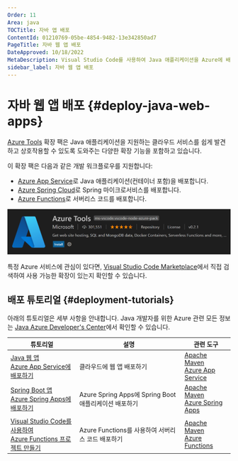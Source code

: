 ```yaml
---
Order: 11
Area: java
TOCTitle: 자바 앱 배포
ContentId: 01210769-05be-4854-9482-13e342850ad7
PageTitle: 자바 웹 앱 배포
DateApproved: 10/18/2022
MetaDescription: Visual Studio Code를 사용하여 Java 애플리케이션을 Azure에 배포하는 방법
sidebar_label: 자바 웹 앱 배포
---
```


# 자바 웹 앱 배포 {#deploy-java-web-apps}

[Azure Tools](https://marketplace.visualstudio.com/items?itemName=ms-vscode.vscode-node-azure-pack) 확장 팩은 Java 애플리케이션을 지원하는 클라우드 서비스를 쉽게 발견하고 상호작용할 수 있도록 도와주는 다양한 확장 기능을 포함하고 있습니다.

이 확장 팩은 다음과 같은 개발 워크플로우를 지원합니다:

- [Azure App Service](https://azure.microsoft.com/services/app-service)로 Java 애플리케이션(컨테이너 포함)을 배포합니다.
- [Azure Spring Cloud](https://azure.microsoft.com/services/spring-cloud/)로 Spring 마이크로서비스를 배포합니다.
- [Azure Functions](https://azure.microsoft.com/services/functions)로 서버리스 코드를 배포합니다.

![Azure Tools 확장](images/azure/azure-tools.png)

특정 Azure 서비스에 관심이 있다면, [Visual Studio Code Marketplace](https://marketplace.visualstudio.com/VSCode)에서 직접 검색하여 사용 가능한 확장이 있는지 확인할 수 있습니다.

## 배포 튜토리얼 {#deployment-tutorials}

아래의 튜토리얼은 세부 사항을 안내합니다. Java 개발자를 위한 Azure 관련 모든 정보는 [Java Azure Developer's Center](https://learn.microsoft.com/azure/developer/java)에서 확인할 수 있습니다.

| 튜토리얼                                                                                                                                                  | 설명                                                       | 관련 도구                                                                                                                                                                |
| --------------------------------------------------------------------------------------------------------------------------------------------------------- | --------------------------------------------------------- | ------------------------------------------------------------------------------------------------------------------------------------------------------------------------ |
| [Java 웹 앱 <br /> Azure App Service에 배포하기](/docs/java/java-webapp.md)                                                                             | 클라우드에 웹 앱 배포하기                                 | [Apache Maven](https://maven.apache.org/download.cgi) <br /> [Azure App Service](https://marketplace.visualstudio.com/items?itemName=ms-azuretools.vscode-azureappservice) |
| [Spring Boot 앱 <br /> Azure Spring Apps에 배포하기](/docs/java/java-spring-apps.md)                                                                     | Azure Spring Apps에 Spring Boot 애플리케이션 배포하기<br /> | [Apache Maven](https://maven.apache.org/download.cgi) <br /> [Azure Spring Apps](https://marketplace.visualstudio.com/items?itemName=vscjava.vscode-azurespringcloud)      |
| [Visual Studio Code를 사용하여 <br /> Azure Functions 프로젝트 만들기](https://learn.microsoft.com/azure/azure-functions/create-first-function-vs-code-java) | Azure Functions를 사용하여 서버리스 코드 배포하기       | [Apache Maven](https://maven.apache.org/download.cgi) <br /> [Azure Functions](https://marketplace.visualstudio.com/items?itemName=ms-azuretools.vscode-azurefunctions)    |
